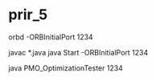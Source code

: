 # prir_5

orbd -ORBInitialPort 1234

javac *.java
java Start -ORBInitialPort 1234

java PMO_OptimizationTester 1234
